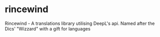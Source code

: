 # rincewind
Rincewind - A translations library utilising DeepL's api. Named after the Dics' "Wizzard" with a gift for languages
